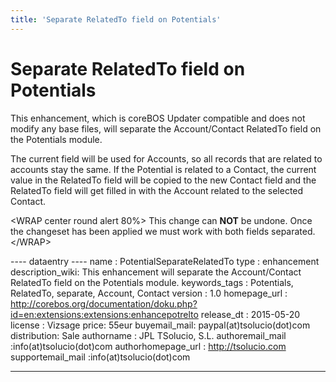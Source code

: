 ```yaml
---
title: 'Separate RelatedTo field on Potentials'
---
```


Separate RelatedTo field on Potentials
======================================

This enhancement, which is coreBOS Updater compatible and does not
modify any base files, will separate the Account/Contact RelatedTo field
on the Potentials module.

The current field will be used for Accounts, so all records that are
related to accounts stay the same. If the Potential is related to a
Contact, the current value in the RelatedTo field will be copied to the
new Contact field and the RelatedTo field will get filled in with the
Account related to the selected Contact.

&lt;WRAP center round alert 80%&gt; This change can **NOT** be undone.
Once the changeset has been applied we must work with both fields
separated. &lt;/WRAP&gt;

---- dataentry ---- name : PotentialSeparateRelatedTo type : enhancement
description\_wiki: This enhancement will separate the Account/Contact
RelatedTo field on the Potentials module. keywords\_tags : Potentials,
RelatedTo, separate, Account, Contact version : 1.0 homepage\_url :
<http://corebos.org/documentation/doku.php?id=en:extensions:extensions:enhancepotrelto>
release\_dt : 2015-05-20 license : Vizsage price: 55eur buyemail\_mail:
paypal(at)tsolucio(dot)com distribution: Sale authorname : JPL TSolucio,
S.L. authoremail\_mail :info(at)tsolucio(dot)com authorhomepage\_url :
<http://tsolucio.com> supportemail\_mail :info(at)tsolucio(dot)com

------------------------------------------------------------------------
